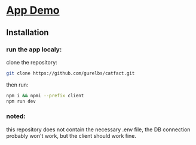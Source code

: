 # [App Demo](https://catfact.cf/)

## Installation

### run the app localy:

clone the repository:

```bash
git clone https://github.com/gurelbs/catfact.git
```

then run:

```bash
npm i && npmi --prefix client
npm run dev
```

### noted:

this repository does not contain the necessary .env file, the DB connection probably won't work, but the client should work fine.
